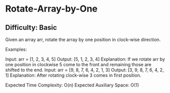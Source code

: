 # Rotate-Array-by-One

## Difficulty: Basic

Given an array arr, rotate the array by one position in clock-wise direction.

Examples:

Input: arr = [1, 2, 3, 4, 5]
Output: [5, 1, 2, 3, 4]
Explanation: If we rotate arr by one position in clockwise 5 come to the front and remaining those are shifted to the end.
Input: arr = [9, 8, 7, 6, 4, 2, 1, 3]
Output: [3, 9, 8, 7, 6, 4, 2, 1]
Explanation: After rotating clock-wise 3 comes in first position.

Expected Time Complexity: O(n)
Expected Auxiliary Space: O(1)
